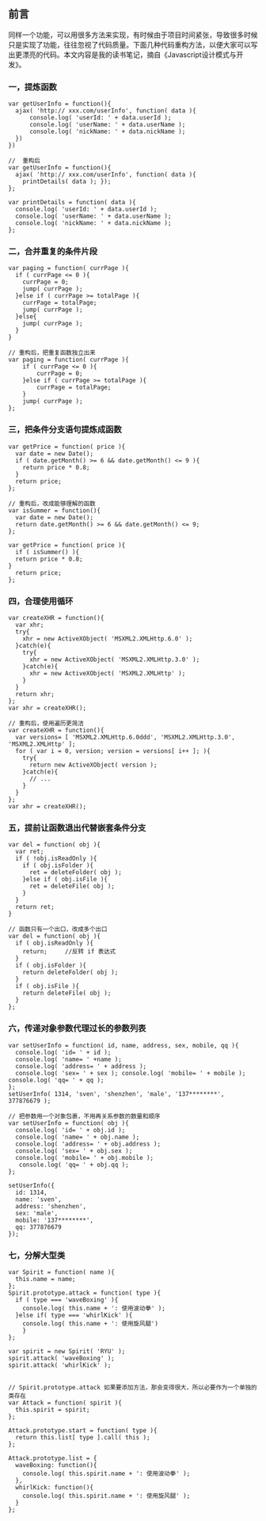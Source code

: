 ## 前言

  同样一个功能，可以用很多方法来实现，有时候由于项目时间紧张，导致很多时候只是实现了功能，往往忽视了代码质量。下面几种代码重构方法，以便大家可以写出更漂亮的代码。本文内容是我的读书笔记，摘自《Javascript设计模式与开发》。

### 一，提炼函数

    var getUserInfo = function(){
      ajax( 'http:// xxx.com/userInfo', function( data ){
          console.log( 'userId: ' + data.userId );
          console.log( 'userName: ' + data.userName );
          console.log( 'nickName: ' + data.nickName );
      })
    })

    //  重构后
    var getUserInfo = function(){
      ajax( 'http:// xxx.com/userInfo', function( data ){
        printDetails( data ); });
    };

    var printDetails = function( data ){ 
      console.log( 'userId: ' + data.userId ); 
      console.log( 'userName: ' + data.userName ); 
      console.log( 'nickName: ' + data.nickName );
    };
  

### 二，合并重复的条件片段

    var paging = function( currPage ){
      if ( currPage <= 0 ){
        currPage = 0;
        jump( currPage );
      }else if ( currPage >= totalPage ){
        currPage = totalPage;
        jump( currPage );
      }else{
        jump( currPage );
      }
    }

    // 重构后，把重复函数独立出来
    var paging = function( currPage ){
        if ( currPage <= 0 ){
            currPage = 0;
        }else if ( currPage >= totalPage ){
            currPage = totalPage; 
        }
        jump( currPage );
    };

### 三，把条件分支语句提炼成函数

    var getPrice = function( price ){
      var date = new Date();
      if ( date.getMonth() >= 6 && date.getMonth() <= 9 ){
        return price * 0.8;
      }
      return price; 
    };

    // 重构后，改成能够理解的函数
    var isSummer = function(){
      var date = new Date();
      return date.getMonth() >= 6 && date.getMonth() <= 9;
    };

    var getPrice = function( price ){ 
      if ( isSummer() ){ 
      return price * 0.8;
    }
      return price; 
    };

### 四，合理使用循环

    var createXHR = function(){ 
      var xhr;
      try{
        xhr = new ActiveXObject( 'MSXML2.XMLHttp.6.0' );
      }catch(e){ 
        try{
          xhr = new ActiveXObject( 'MSXML2.XMLHttp.3.0' ); 
        }catch(e){
          xhr = new ActiveXObject( 'MSXML2.XMLHttp' ); 
        }    
      }
      return xhr; 
    };
    var xhr = createXHR();

    // 重构后，使用遍历更简洁
    var createXHR = function(){
      var versions= [ 'MSXML2.XMLHttp.6.0ddd', 'MSXML2.XMLHttp.3.0', 'MSXML2.XMLHttp' ];
      for ( var i = 0, version; version = versions[ i++ ]; ){
        try{
          return new ActiveXObject( version );
        }catch(e){
          // ...
        }
      }
    };
    var xhr = createXHR();

### 五，提前让函数退出代替嵌套条件分支

    var del = function( obj ){
      var ret;
      if ( !obj.isReadOnly ){   
        if ( obj.isFolder ){ 
          ret = deleteFolder( obj );
        }else if ( obj.isFile ){
          ret = deleteFile( obj );
        }
      }
      return ret;
    }

    // 函数只有一个出口，改成多个出口
    var del = function( obj ){
      if ( obj.isReadOnly ){
        return;     //反转 if 表达式
      }
      if ( obj.isFolder ){
        return deleteFolder( obj );
      }
      if ( obj.isFile ){
        return deleteFile( obj ); 
      }
    };

### 六，传递对象参数代理过长的参数列表

    var setUserInfo = function( id, name, address, sex, mobile, qq ){ 
      console.log( 'id= ' + id );
      console.log( 'name= ' +name );
      console.log( 'address= ' + address );
      console.log( 'sex= ' + sex ); console.log( 'mobile= ' + mobile ); console.log( 'qq= ' + qq );
    };
    setUserInfo( 1314, 'sven', 'shenzhen', 'male', '137********', 377876679 );

    // 把参数用一个对象包裹，不用再关系参数的数量和顺序
    var setUserInfo = function( obj ){
      console.log( 'id= ' + obj.id );
      console.log( 'name= ' + obj.name );
      console.log( 'address= ' + obj.address );
      console.log( 'sex= ' + obj.sex );
      console.log( 'mobile= ' + obj.mobile );
       console.log( 'qq= ' + obj.qq );
    };

    setUserInfo({
      id: 1314,
      name: 'sven',
      address: 'shenzhen',
      sex: 'male',
      mobile: '137********',
      qq: 377876679
    });

### 七，分解大型类

    var Spirit = function( name ){
      this.name = name;
    };
    Spirit.prototype.attack = function( type ){
      if ( type === 'waveBoxing' ){
        console.log( this.name + ': 使用波动拳' );
      }else if( type === 'whirlKick' ){
        console.log( this.name + ': 使用旋风腿')
        }
    };

    var spirit = new Spirit( 'RYU' );
    spirit.attack( 'waveBoxing' );
    spirit.attack( 'whirlKick' );


    // Spirit.prototype.attack 如果要添加方法，那会变得很大，所以必要作为一个单独的类存在
    var Attack = function( spirit ){
      this.spirit = spirit;
    };

    Attack.prototype.start = function( type ){
      return this.list[ type ].call( this );
    };

    Attack.prototype.list = {
      waveBoxing: function(){
        console.log( this.spirit.name + ': 使用波动拳' );
      },
      whirlKick: function(){
        console.log( this.spirit.name + ': 使用旋风腿' );
      }
    };

